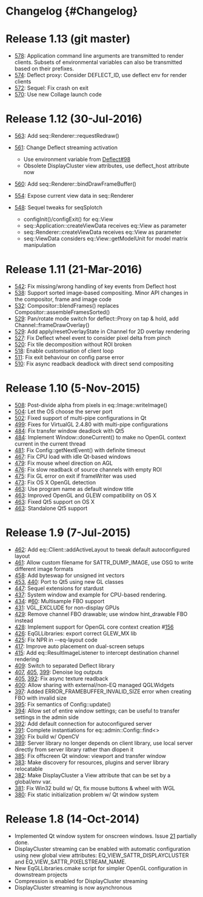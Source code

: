 Changelog {#Changelog}
=========

# Release 1.13 (git master)

* [578](https://github.com/Eyescale/Equalizer/pull/578):
  Application command line arguments are transmitted to render clients.
  Subsets of environmental variables can also be transmitted based on their
  prefixes.
* [574](https://github.com/Eyescale/Equalizer/pull/574):
  Deflect proxy: Consider DEFLECT_ID, use deflect env for render clients
* [572](https://github.com/Eyescale/Equalizer/pull/572):
  Sequel: Fix crash on exit
* [570](https://github.com/Eyescale/Equalizer/pull/570):
  Use new Collage launch code

# Release 1.12 (30-Jul-2016)

* [563](https://github.com/Eyescale/Equalizer/pull/563):
  Add seq::Renderer::requestRedraw()
* [561](https://github.com/Eyescale/Equalizer/pull/561):
  Change Deflect streaming activation

  * Use environment variable from
    [Deflect#98](https://github.com/BlueBrain/Deflect/pull/98)
  * Obsolete DisplayCluster view attributes, use deflect_host attribute now
* [560](https://github.com/Eyescale/Equalizer/pull/560):
  Add seq::Renderer::bindDrawFrameBuffer()
* [554](https://github.com/Eyescale/Equalizer/pull/554):
  Expose current view data in seq::Renderer
* [548](https://github.com/Eyescale/Equalizer/pull/548):
  Sequel tweaks for seqSplotch

  * configInit()/configExit() for eq::View
  * seq::Application::createViewData receives eq::View as parameter
  * seq::Renderer::createViewData receives eq::View as parameter
  * seq::ViewData considers eq::View::getModelUnit for model matrix manipulation


# Release 1.11 (21-Mar-2016)

* [542](https://github.com/Eyescale/Equalizer/pull/542):
  Fix missing/wrong handling of key events from Deflect host
* [538](https://github.com/Eyescale/Equalizer/pull/538):
  Support sorted image-based compositing. Minor API changes in the
  compositor, frame and image code
* [532](https://github.com/Eyescale/Equalizer/pull/532):
  Compositor::blendFrames() replaces Compositor::assembleFramesSorted()
* [529](https://github.com/Eyescale/Equalizer/pull/529):
  Pan/rotate mode switch for deflect::Proxy on tap & hold,
  add Channel::frameDrawOverlay()
* [529](https://github.com/Eyescale/Equalizer/pull/529):
  Add apply/resetOverlayState in Channel for 2D overlay rendering
* [527](https://github.com/Eyescale/Equalizer/pull/527):
  Fix Deflect wheel event to consider pixel delta from pinch
* [520](https://github.com/Eyescale/Equalizer/issues/520):
  Fix tile decomposition without ROI broken
* [518](https://github.com/Eyescale/Equalizer/pull/518):
  Enable customisation of client loop
* [511](https://github.com/Eyescale/Equalizer/pull/511):
  Fix exit behaviour on config parse error
* [510](https://github.com/Eyescale/Equalizer/issues/510):
  Fix async readback deadlock with direct send compositing

# Release 1.10 (5-Nov-2015)

* [508](https://github.com/Eyescale/Equalizer/pull/508):
  Post-divide alpha from pixels in eq::Image::writeImage()
* [504](https://github.com/Eyescale/Equalizer/pull/504):
  Let the OS choose the server port
* [502](https://github.com/Eyescale/Equalizer/pull/500):
  Fixed support of multi-pipe configurations in Qt
* [499](https://github.com/Eyescale/Equalizer/pull/499):
  Fixes for VirtualGL 2.4.80 with multi-pipe configurations
* [484](https://github.com/Eyescale/Equalizer/pull/484):
  Fix transfer window deadlock with Qt5
* [484](https://github.com/Eyescale/Equalizer/pull/484):
  Implement Window::doneCurrent() to make no OpenGL context current in the
  current thread
* [481](https://github.com/Eyescale/Equalizer/pull/481):
  Fix Config::getNextEvent() with definite timeout
* [467](https://github.com/Eyescale/Equalizer/issues/467):
  Fix CPU load with idle Qt-based windows
* [479](https://github.com/Eyescale/Equalizer/pull/479):
  Fix mouse wheel direction on AGL
* [476](https://github.com/Eyescale/Equalizer/issues/476):
  Fix slow readback of source channels with empty ROI
* [475](https://github.com/Eyescale/Equalizer/pull/475):
  Fix GL error on exit if frameWriter was used
* [473](https://github.com/Eyescale/Equalizer/pull/473):
  Fix OS X OpenGL detection
* [463](https://github.com/Eyescale/Equalizer/pull/463):
  Use program name as default window title
* [463](https://github.com/Eyescale/Equalizer/pull/463):
  Improved OpenGL and GLEW compatibility on OS X
* [463](https://github.com/Eyescale/Equalizer/pull/463):
  Fixed Qt5 support on OS X
* [463](https://github.com/Eyescale/Equalizer/pull/463):
  Standalone Qt5 support

# Release 1.9 (7-Jul-2015)

* [462](https://github.com/Eyescale/Equalizer/pull/462):
  Add eq::Client::addActiveLayout to tweak default autoconfigured layout
* [461](https://github.com/Eyescale/Equalizer/pull/461):
  Allow custom filename for SATTR_DUMP_IMAGE, use OSG to write different image
  formats
* [458](https://github.com/Eyescale/Equalizer/pull/458):
  Add byteswap for unsigned int vectors
* [453](https://github.com/Eyescale/Equalizer/pull/453),
  [440](https://github.com/Eyescale/Equalizer/pull/440):
  Port to Qt5 using new GL classes
* [447](https://github.com/Eyescale/Equalizer/pull/447):
  Sequel extensions for stardust
* [437](https://github.com/Eyescale/Equalizer/pull/437):
  System window and example for CPU-based rendering.
* [434](https://github.com/Eyescale/Equalizer/pull/434):
  #[60](https://github.com/Eyescale/Equalizer/issues/60):
  Multisample FBO support
* [431](https://github.com/Eyescale/Equalizer/pull/431):
  VGL_EXCLUDE for non-display GPUs
* [429](https://github.com/Eyescale/Equalizer/pull/429):
  Remove channel FBO drawable; use window hint_drawable FBO instead
* [428](https://github.com/Eyescale/Equalizer/pull/428):
  Implement support for OpenGL core context creation
  #[156](https://github.com/Eyescale/Equalizer/issues/156)
* [426](https://github.com/Eyescale/Equalizer/pull/426):
  EqGLLibraries: export correct GLEW_MX lib
* [425](https://github.com/Eyescale/Equalizer/pull/425):
  Fix NPR in --eq-layout code
* [417](https://github.com/Eyescale/Equalizer/pull/417):
  Improve auto placement on dual-screen setups
* [415](https://github.com/Eyescale/Equalizer/pull/415):
  Add eq::ResultImageListener to intercept destination channel rendering
* [409](https://github.com/Eyescale/Equalizer/pull/409):
  Switch to separated Deflect library
* [407](https://github.com/Eyescale/Equalizer/pull/407),
  [405](https://github.com/Eyescale/Equalizer/pull/405),
  [399](https://github.com/Eyescale/Equalizer/pull/399):
  Denoise log outputs
* [405](https://github.com/Eyescale/Equalizer/pull/405),
  [392](https://github.com/Eyescale/Equalizer/pull/392):
  Fix async texture readback
* [400](https://github.com/Eyescale/Equalizer/pull/400):
  Allow sharing with external/non-EQ managed QGLWidgets
* [397](https://github.com/Eyescale/Equalizer/pull/397):
  Added ERROR_FRAMEBUFFER_INVALID_SIZE error when creating FBO with invalid size
* [395](https://github.com/Eyescale/Equalizer/pull/395):
  Fix semantics of Config::update()
* [394](https://github.com/Eyescale/Equalizer/pull/394):
  Allow set of entire window settings; can be useful to transfer settings in the
  admin side
* [392](https://github.com/Eyescale/Equalizer/pull/392):
  Add default connection for autoconfigured server
* [391](https://github.com/Eyescale/Equalizer/pull/391):
  Complete instantiations for eq::admin::Config::find<>
* [390](https://github.com/Eyescale/Equalizer/pull/390):
  Fix build w/ OpenCV
* [389](https://github.com/Eyescale/Equalizer/pull/389):
  Server library no longer depends on client library, use local server directly
  from server library rather than dlopen it
* [385](https://github.com/Eyescale/Equalizer/pull/385):
  Fix offscreen Qt window: viewport and transfer window
* [383](https://github.com/Eyescale/Equalizer/pull/383):
  Make discovery for resources, plugins and server library relocatable
* [382](https://github.com/Eyescale/Equalizer/pull/382):
  Make DisplayCluster a View attribute that can be set by a global/env var.
* [381](https://github.com/Eyescale/Equalizer/pull/381):
  Fix Win32 build w/ Qt, fix mouse buttons & wheel with WGL
* [380](https://github.com/Eyescale/Equalizer/pull/380):
  Fix static initialization problem w/ Qt window system

# Release 1.8 (14-Oct-2014)

* Implemented Qt window system for onscreen windows. Issue
  [21](https://github.com/Eyescale/Equalizer/issues/21) partially done.
* DisplayCluster streaming can be enabled with automatic configuration using new
  global view attributes: EQ_VIEW_SATTR_DISPLAYCLUSTER and
  EQ_VIEW_SATTR_PIXELSTREAM_NAME.
* New EqGLLibraries.cmake script for simpler OpenGL configuration in
  downstream projects
* Compression is enabled for DisplayCluster streaming
* DisplayCluster streaming is now asynchronous
